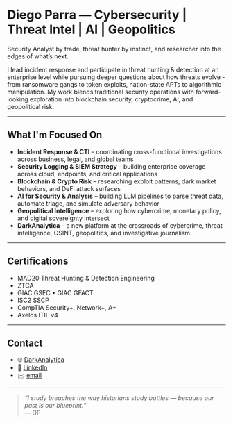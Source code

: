# Diego Parra — Cybersecurity | Threat Intel | AI | Geopolitics

Security Analyst by trade, threat hunter by instinct, and researcher into the edges of what’s next.

I lead incident response and participate in threat hunting & detection at an enterprise level while pursuing deeper questions about how threats evolve - from ransomware gangs to token exploits, nation-state APTs to algorithmic manipulation. My work blends traditional security operations with forward-looking exploration into blockchain security, cryptocrime, AI, and geopolitical risk.

---

## What I'm Focused On

- **Incident Response & CTI** – coordinating cross-functional investigations across business, legal, and global teams
- **Security Logging & SIEM Strategy** – building enterprise coverage across cloud, endpoints, and critical applications
- **Blockchain & Crypto Risk** – researching exploit patterns, dark market behaviors, and DeFi attack surfaces
- **AI for Security & Analysis** – building LLM pipelines to parse threat data, automate triage, and simulate adversary behavior
- **Geopolitical Intelligence** – exploring how cybercrime, monetary policy, and digital sovereignty intersect
- **DarkAnalytica** – a new platform at the crossroads of cybercrime, threat intelligence, OSINT, geopolitics, and investigative journalism.

---

## Certifications

- MAD20 Threat Hunting & Detection Engineering
- ZTCA
- GIAC GSEC • GIAC GFACT
- ISC2 SSCP
- CompTIA Security+, Network+, A+
- Axelos ITIL v4

---

## Contact

- 🌐 [DarkAnalytica](https://darkanalytica.org) 
- 🔗 [LinkedIn](https://www.linkedin.com/in/dparra801)  
- ✉️ [email](mailto:dpx.777@pm.me)

---

> _“I study breaches the way historians study battles — because our past is our blueprint.”_  
> — DP

